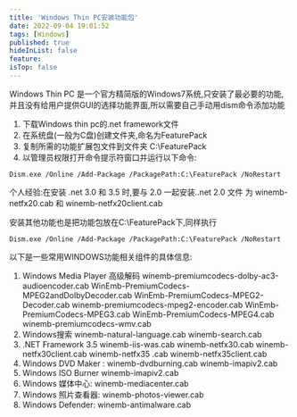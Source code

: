 ```yaml
---
title: 'Windows Thin PC安装功能包'
date: 2022-09-04 19:01:52
tags: [Windows]
published: true
hideInList: false
feature: 
isTop: false
---
```


Windows Thin PC 是一个官方精简版的Windows7系统,只安装了最必要的功能,并且没有给用户提供GUI的选择功能界面,所以需要自己手动用dism命令添加功能
1. 下载Windows thin pc的.net framework文件
2. 在系统盘(一般为C盘)创建文件夹,命名为FeaturePack
3. 复制所需的功能扩展包文件到文件夹 C:\FeaturePack
4. 以管理员权限打开命令提示符窗口并运行以下命令:

```
Dism.exe /Online /Add-Package /PackagePath:C:\FeaturePack /NoRestart
```
个人经验:在安装 .net 3.0 和 3.5 时,要与 2.0 一起安装..net 2.0 文件 为 winemb-netfx20.cab 和 winemb-netfx20client.cab

安装其他功能也是把功能包放在C:\FeaturePack下,同样执行
```
Dism.exe /Online /Add-Package /PackagePath:C:\FeaturePack /NoRestart
```
以下是一些常用WINDOWS功能相关组件的具体信息:
1. Windows Media Player 高级解码
winemb-premiumcodecs-dolby-ac3-audioencoder.cab
WinEmb-PremiumCodecs-MPEG2andDolbyDecoder.cab
WinEmb-PremiumCodecs-MPEG2-Decoder.cab
winemb-premiumcodecs-mpeg2-encoder.cab
WinEmb-PremiumCodecs-MPEG3.cab
WinEmb-PremiumCodecs-MPEG4.cab
winemb-premiumcodecs-wmv.cab
2. Windows搜索
winemb-natural-language.cab
winemb-search.cab
3. .NET Framework 3.5
winemb-iis-was.cab
winemb-netfx30.cab
winemb-netfx30client.cab
winemb-netfx35 .cab
winemb-netfx35client.cab
4. Windows DVD Maker :
winemb-dvdburning.cab
winemb-imapiv2.cab
5. Windows ISO Burner
winemb-imapiv2.cab
6. Windows 媒体中心:
winemb-mediacenter.cab
7. Windows 照片查看器:
winemb-photos-viewer.cab
8. Windows Defender:
winemb-antimalware.cab
